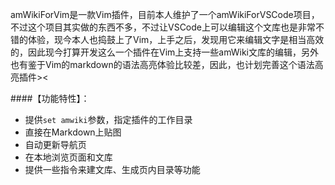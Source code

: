 amWikiForVim是一款Vim插件，目前本人维护了一个amWikiForVSCode项目，不过这个项目其实做的东西不多，不过让VSCode上可以编辑这个文库也是非常不错的体验，现今本人也捣鼓上了Vim，上手之后，发现用它来编辑文字是相当高效的，因此现今打算开发这么一个插件在Vim上支持一些amWiki文库的编辑，另外也有鉴于Vim的markdown的语法高亮体验比较差，因此，也计划完善这个语法高亮插件><

####【功能特性】：
 - 提供`set amwiki`参数，指定插件的工作目录
 - 直接在Markdown上贴图
 - 自动更新导航页
 - 在本地浏览页面和文库
 - 提供一些指令来建文库、生成页内目录等功能

